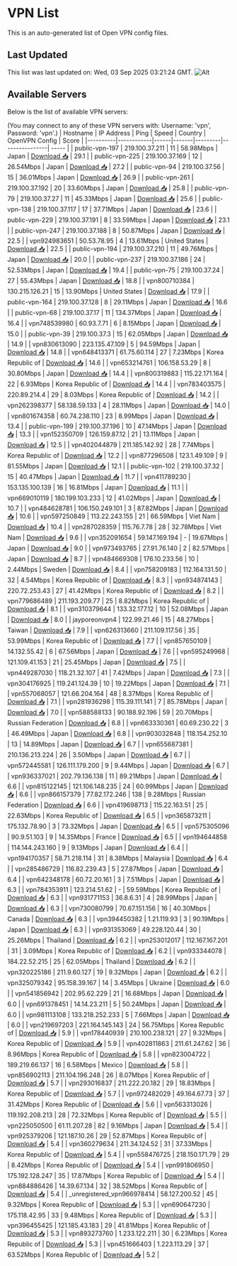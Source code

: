 # VPN List

This is an auto-generated list of Open VPN config files.

## Last Updated

This list was last updated on: Wed, 03 Sep 2025 03:21:24 GMT.
![Alt](https://repobeats.axiom.co/api/embed/186b98318ef1479477931607c1ad7d823f12451f.svg "Repobeats analytics image")

## Available Servers

Below is the list of available VPN servers:

(You may connect to any of these VPN servers with: Username: 'vpn', Password: 'vpn'.)
| Hostname | IP Address | Ping | Speed | Country | OpenVPN Config | Score |
|----------|------------|------|-------|---------|----------------| ----- |
| public-vpn-197 | 219.100.37.211 | 11 | 58.98Mbps | Japan | [Download 📥](./configs/server_0_JP.ovpn) | 29.1 |
| public-vpn-225 | 219.100.37.169 | 12 | 26.54Mbps | Japan | [Download 📥](./configs/server_1_JP.ovpn) | 27.2 |
| public-vpn-94 | 219.100.37.56 | 15 | 36.01Mbps | Japan | [Download 📥](./configs/server_2_JP.ovpn) | 26.9 |
| public-vpn-261 | 219.100.37.192 | 20 | 33.60Mbps | Japan | [Download 📥](./configs/server_3_JP.ovpn) | 25.8 |
| public-vpn-79 | 219.100.37.27 | 11 | 45.33Mbps | Japan | [Download 📥](./configs/server_4_JP.ovpn) | 25.6 |
| public-vpn-138 | 219.100.37.117 | 17 | 37.71Mbps | Japan | [Download 📥](./configs/server_5_JP.ovpn) | 23.6 |
| public-vpn-229 | 219.100.37.191 | 8 | 33.59Mbps | Japan | [Download 📥](./configs/server_6_JP.ovpn) | 23.1 |
| public-vpn-247 | 219.100.37.188 | 8 | 50.87Mbps | Japan | [Download 📥](./configs/server_7_JP.ovpn) | 22.5 |
| vpn924983651 | 50.53.78.95 | 4 | 13.61Mbps | United States | [Download 📥](./configs/server_8_US.ovpn) | 22.5 |
| public-vpn-194 | 219.100.37.210 | 11 | 49.76Mbps | Japan | [Download 📥](./configs/server_9_JP.ovpn) | 20.0 |
| public-vpn-237 | 219.100.37.186 | 24 | 52.53Mbps | Japan | [Download 📥](./configs/server_10_JP.ovpn) | 19.4 |
| public-vpn-75 | 219.100.37.24 | 27 | 55.43Mbps | Japan | [Download 📥](./configs/server_11_JP.ovpn) | 18.8 |
| vpn800710384 | 130.215.126.21 | 15 | 13.90Mbps | United States | [Download 📥](./configs/server_12_US.ovpn) | 17.9 |
| public-vpn-164 | 219.100.37.128 | 8 | 29.11Mbps | Japan | [Download 📥](./configs/server_13_JP.ovpn) | 16.6 |
| public-vpn-68 | 219.100.37.17 | 11 | 134.37Mbps | Japan | [Download 📥](./configs/server_14_JP.ovpn) | 16.4 |
| vpn748539980 | 60.93.7.71 | 6 | 8.15Mbps | Japan | [Download 📥](./configs/server_15_JP.ovpn) | 15.0 |
| public-vpn-39 | 219.100.37.3 | 15 | 62.05Mbps | Japan | [Download 📥](./configs/server_16_JP.ovpn) | 14.9 |
| vpn830613090 | 223.135.47.109 | 5 | 94.59Mbps | Japan | [Download 📥](./configs/server_17_JP.ovpn) | 14.8 |
| vpn648413371 | 61.75.60.114 | 27 | 7.23Mbps | Korea Republic of | [Download 📥](./configs/server_18_KR.ovpn) | 14.6 |
| vpn653214761 | 106.158.53.29 | 8 | 30.80Mbps | Japan | [Download 📥](./configs/server_19_JP.ovpn) | 14.4 |
| vpn800319883 | 115.22.171.164 | 22 | 6.93Mbps | Korea Republic of | [Download 📥](./configs/server_20_KR.ovpn) | 14.4 |
| vpn783403575 | 220.89.214.4 | 29 | 8.03Mbps | Korea Republic of | [Download 📥](./configs/server_21_KR.ovpn) | 14.2 |
| vpn262398377 | 58.138.59.133 | 4 | 28.11Mbps | Japan | [Download 📥](./configs/server_22_JP.ovpn) | 14.0 |
| vpn801674358 | 60.74.238.110 | 23 | 8.99Mbps | Japan | [Download 📥](./configs/server_23_JP.ovpn) | 13.4 |
| public-vpn-199 | 219.100.37.196 | 10 | 47.14Mbps | Japan | [Download 📥](./configs/server_24_JP.ovpn) | 13.3 |
| vpn152350709 | 126.159.87.12 | 21 | 13.11Mbps | Japan | [Download 📥](./configs/server_25_JP.ovpn) | 12.5 |
| vpn402044879 | 211.185.142.92 | 28 | 7.74Mbps | Korea Republic of | [Download 📥](./configs/server_26_KR.ovpn) | 12.2 |
| vpn877296508 | 123.1.49.109 | 9 | 81.55Mbps | Japan | [Download 📥](./configs/server_27_JP.ovpn) | 12.1 |
| public-vpn-102 | 219.100.37.32 | 15 | 40.47Mbps | Japan | [Download 📥](./configs/server_28_JP.ovpn) | 11.7 |
| vpn411789230 | 153.135.100.139 | 16 | 16.81Mbps | Japan | [Download 📥](./configs/server_29_JP.ovpn) | 11.1 |
| vpn669010119 | 180.199.103.233 | 12 | 41.02Mbps | Japan | [Download 📥](./configs/server_30_JP.ovpn) | 10.7 |
| vpn484628781 | 106.150.249.101 | 3 | 87.82Mbps | Japan | [Download 📥](./configs/server_31_JP.ovpn) | 10.6 |
| vpn597250849 | 113.22.243.155 | 21 | 66.59Mbps | Viet Nam | [Download 📥](./configs/server_32_VN.ovpn) | 10.4 |
| vpn287028359 | 115.76.7.78 | 28 | 32.78Mbps | Viet Nam | [Download 📥](./configs/server_33_VN.ovpn) | 9.6 |
| vpn352091654 | 59.147.169.194 | - | 19.67Mbps | Japan | [Download 📥](./configs/server_34_JP.ovpn) | 9.0 |
| vpn973493765 | 27.91.76.140 | 2 | 82.57Mbps | Japan | [Download 📥](./configs/server_35_JP.ovpn) | 8.7 |
| vpn484669308 | 176.10.233.56 | 10 | 2.44Mbps | Sweden | [Download 📥](./configs/server_36_SE.ovpn) | 8.4 |
| vpn758209183 | 112.164.131.50 | 32 | 4.54Mbps | Korea Republic of | [Download 📥](./configs/server_37_KR.ovpn) | 8.3 |
| vpn934874143 | 220.72.253.43 | 27 | 41.42Mbps | Korea Republic of | [Download 📥](./configs/server_38_KR.ovpn) | 8.2 |
| vpn779686489 | 211.193.209.77 | 25 | 8.82Mbps | Korea Republic of | [Download 📥](./configs/server_39_KR.ovpn) | 8.1 |
| vpn310379644 | 133.32.177.12 | 10 | 52.08Mbps | Japan | [Download 📥](./configs/server_40_JP.ovpn) | 8.0 |
| jayporeonvpn4 | 122.99.21.46 | 15 | 48.27Mbps | Taiwan | [Download 📥](./configs/server_41_TW.ovpn) | 7.9 |
| vpn626313660 | 211.109.117.56 | 35 | 53.99Mbps | Korea Republic of | [Download 📥](./configs/server_42_KR.ovpn) | 7.7 |
| vpn857650109 | 14.132.55.42 | 6 | 67.56Mbps | Japan | [Download 📥](./configs/server_43_JP.ovpn) | 7.6 |
| vpn595249968 | 121.109.41.153 | 21 | 25.45Mbps | Japan | [Download 📥](./configs/server_44_JP.ovpn) | 7.5 |
| vpn449287030 | 118.21.32.107 | 41 | 7.42Mbps | Japan | [Download 📥](./configs/server_45_JP.ovpn) | 7.3 |
| vpn304176925 | 119.241.124.39 | 10 | 19.22Mbps | Japan | [Download 📥](./configs/server_46_JP.ovpn) | 7.1 |
| vpn557068057 | 121.66.204.164 | 48 | 8.37Mbps | Korea Republic of | [Download 📥](./configs/server_47_KR.ovpn) | 7.1 |
| vpn281936298 | 115.39.111.141 | 7 | 85.78Mbps | Japan | [Download 📥](./configs/server_48_JP.ovpn) | 7.0 |
| vpn588588133 | 90.188.92.196 | 59 | 20.70Mbps | Russian Federation | [Download 📥](./configs/server_49_RU.ovpn) | 6.8 |
| vpn663330361 | 60.69.230.22 | 3 | 46.49Mbps | Japan | [Download 📥](./configs/server_50_JP.ovpn) | 6.8 |
| vpn903032848 | 118.154.252.10 | 13 | 14.89Mbps | Japan | [Download 📥](./configs/server_51_JP.ovpn) | 6.7 |
| vpn655687381 | 210.136.213.224 | 26 | 3.50Mbps | Japan | [Download 📥](./configs/server_52_JP.ovpn) | 6.7 |
| vpn572445581 | 126.111.179.200 | 9 | 9.44Mbps | Japan | [Download 📥](./configs/server_53_JP.ovpn) | 6.7 |
| vpn936337021 | 202.79.136.138 | 11 | 89.21Mbps | Japan | [Download 📥](./configs/server_54_JP.ovpn) | 6.6 |
| vpn815122145 | 121.106.148.235 | 24 | 60.99Mbps | Japan | [Download 📥](./configs/server_55_JP.ovpn) | 6.6 |
| vpn866157379 | 77.82.172.246 | 138 | 9.28Mbps | Russian Federation | [Download 📥](./configs/server_56_RU.ovpn) | 6.6 |
| vpn419698713 | 115.22.163.51 | 25 | 22.63Mbps | Korea Republic of | [Download 📥](./configs/server_57_KR.ovpn) | 6.5 |
| vpn365873211 | 175.132.78.90 | 3 | 73.32Mbps | Japan | [Download 📥](./configs/server_58_JP.ovpn) | 6.5 |
| vpn575305096 | 90.9.51.103 | 9 | 14.35Mbps | France | [Download 📥](./configs/server_59_FR.ovpn) | 6.5 |
| vpn194644858 | 114.144.243.160 | 9 | 9.13Mbps | Japan | [Download 📥](./configs/server_60_JP.ovpn) | 6.4 |
| vpn194170357 | 58.71.218.114 | 31 | 8.38Mbps | Malaysia | [Download 📥](./configs/server_61_MY.ovpn) | 6.4 |
| vpn285486729 | 116.82.239.43 | 5 | 27.87Mbps | Japan | [Download 📥](./configs/server_62_JP.ovpn) | 6.4 |
| vpn642348178 | 60.72.20.161 | 3 | 7.51Mbps | Japan | [Download 📥](./configs/server_63_JP.ovpn) | 6.3 |
| vpn784353911 | 123.214.51.62 | - | 59.59Mbps | Korea Republic of | [Download 📥](./configs/server_64_KR.ovpn) | 6.3 |
| vpn931771153 | 36.8.6.31 | 4 | 28.99Mbps | Japan | [Download 📥](./configs/server_65_JP.ovpn) | 6.3 |
| vpn730080799 | 70.67.151.156 | 16 | 40.30Mbps | Canada | [Download 📥](./configs/server_66_CA.ovpn) | 6.3 |
| vpn394450382 | 1.21.119.93 | 3 | 90.19Mbps | Japan | [Download 📥](./configs/server_67_JP.ovpn) | 6.3 |
| vpn931353069 | 49.228.120.44 | 30 | 25.26Mbps | Thailand | [Download 📥](./configs/server_68_TH.ovpn) | 6.2 |
| vpn253012017 | 112.167.167.201 | 31 | 3.09Mbps | Korea Republic of | [Download 📥](./configs/server_69_KR.ovpn) | 6.2 |
| vpn933344078 | 184.22.52.215 | 25 | 62.05Mbps | Thailand | [Download 📥](./configs/server_70_TH.ovpn) | 6.2 |
| vpn320225186 | 211.9.60.127 | 19 | 9.32Mbps | Japan | [Download 📥](./configs/server_71_JP.ovpn) | 6.2 |
| vpn325079342 | 95.158.39.167 | 14 | 3.45Mbps | Ukraine | [Download 📥](./configs/server_72_UA.ovpn) | 6.0 |
| vpn541856942 | 202.95.62.229 | 21 | 16.68Mbps | Japan | [Download 📥](./configs/server_73_JP.ovpn) | 6.0 |
| vpn691378451 | 14.14.23.211 | 5 | 50.24Mbps | Japan | [Download 📥](./configs/server_74_JP.ovpn) | 6.0 |
| vpn981113108 | 133.218.252.233 | 5 | 7.66Mbps | Japan | [Download 📥](./configs/server_75_JP.ovpn) | 6.0 |
| vpn219697203 | 221.164.145.143 | 24 | 56.75Mbps | Korea Republic of | [Download 📥](./configs/server_76_KR.ovpn) | 5.9 |
| vpn178440939 | 210.100.238.121 | 27 | 9.32Mbps | Korea Republic of | [Download 📥](./configs/server_77_KR.ovpn) | 5.9 |
| vpn402811863 | 211.61.247.62 | 36 | 8.96Mbps | Korea Republic of | [Download 📥](./configs/server_78_KR.ovpn) | 5.8 |
| vpn823004722 | 189.219.66.137 | 16 | 6.58Mbps | Mexico | [Download 📥](./configs/server_79_MX.ovpn) | 5.8 |
| vpn856902113 | 211.104.196.248 | 26 | 8.07Mbps | Korea Republic of | [Download 📥](./configs/server_80_KR.ovpn) | 5.7 |
| vpn293016837 | 211.222.20.182 | 29 | 18.83Mbps | Korea Republic of | [Download 📥](./configs/server_81_KR.ovpn) | 5.7 |
| vpn972482029 | 49.164.67.73 | 37 | 31.42Mbps | Korea Republic of | [Download 📥](./configs/server_82_KR.ovpn) | 5.6 |
| vpn563313026 | 119.192.208.213 | 28 | 72.32Mbps | Korea Republic of | [Download 📥](./configs/server_83_KR.ovpn) | 5.5 |
| vpn225050500 | 61.11.207.28 | 82 | 9.16Mbps | Japan | [Download 📥](./configs/server_84_JP.ovpn) | 5.4 |
| vpn925379206 | 121.187.10.26 | 29 | 52.87Mbps | Korea Republic of | [Download 📥](./configs/server_85_KR.ovpn) | 5.4 |
| vpn360279634 | 211.34.124.52 | 31 | 37.33Mbps | Korea Republic of | [Download 📥](./configs/server_86_KR.ovpn) | 5.4 |
| vpn558476725 | 218.150.171.79 | 29 | 8.42Mbps | Korea Republic of | [Download 📥](./configs/server_87_KR.ovpn) | 5.4 |
| vpn991806950 | 175.192.128.247 | 35 | 17.87Mbps | Korea Republic of | [Download 📥](./configs/server_88_KR.ovpn) | 5.4 |
| vpn884886426 | 14.39.67.134 | 32 | 38.52Mbps | Korea Republic of | [Download 📥](./configs/server_89_KR.ovpn) | 5.4 |
| _unregistered_vpn966978414 | 58.127.200.52 | 45 | 9.32Mbps | Korea Republic of | [Download 📥](./configs/server_90_KR.ovpn) | 5.3 |
| vpn690647230 | 175.118.42.95 | 33 | 9.48Mbps | Korea Republic of | [Download 📥](./configs/server_91_KR.ovpn) | 5.3 |
| vpn396455425 | 121.185.43.183 | 29 | 41.81Mbps | Korea Republic of | [Download 📥](./configs/server_92_KR.ovpn) | 5.3 |
| vpn893273760 | 1.233.122.211 | 30 | 6.23Mbps | Korea Republic of | [Download 📥](./configs/server_93_KR.ovpn) | 5.3 |
| vpn451666403 | 1.223.113.29 | 37 | 63.52Mbps | Korea Republic of | [Download 📥](./configs/server_94_KR.ovpn) | 5.2 |
